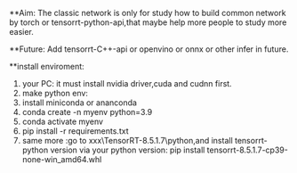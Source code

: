 **Aim:
The classic network is only for study how to build common network by torch or tensorrt-python-api,that maybe help more people to study more easier.

**Future:
 Add tensorrt-C++-api or openvino  or onnx or other infer in future.

**install enviroment:
1. your PC: it must install nvidia driver,cuda and cudnn first.
2. make python env:
 21. install miniconda or ananconda
 22. conda create -n myenv python=3.9
 23. conda activate  myenv
 24. pip install -r requirements.txt
 25. same more :go to xxx\TensorRT-8.5.1.7\python,and install tensorrt-python version via your python version:
   pip install tensorrt-8.5.1.7-cp39-none-win_amd64.whl